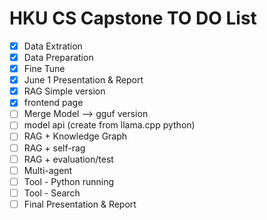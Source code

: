 # HKU CS Capstone TO DO List

- [x] Data Extration 
- [x] Data Preparation 
- [x] Fine Tune 
- [x] June 1 Presentation & Report
- [x] RAG Simple version
- [x] frontend page
- [ ] Merge Model --> gguf version
- [ ] model api (create from llama.cpp python)
- [ ] RAG + Knowledge Graph
- [ ] RAG + self-rag
- [ ] RAG + evaluation/test
- [ ] Multi-agent
- [ ] Tool - Python running
- [ ] Tool - Search
- [ ] Final Presentation & Report